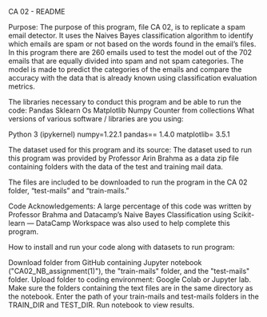 CA 02 - README 

Purpose:
The purpose of this program, file CA 02, is to replicate a spam email detector. It uses the Naives Bayes classification algorithm to identify which emails are spam or not based on the words found in the email’s files. In this program there are 260 emails used to test the model out of the 702 emails that are equally divided into spam and not spam categories. The model is made to predict the categories of the emails and compare the accuracy with the data that is already known using classification evaluation metrics.


The libraries necessary to conduct this program and be able to run the code:
Pandas
Sklearn
Os
Matplotlib 
Numpy
Counter from collections
 What versions of various software / libraries are you using:

Python 3 (ipykernel)
numpy=1.22.1
pandas== 1.4.0
matplotlib= 3.5.1

The dataset used for this program and its source: 
The dataset used to run this program was provided by Professor Arin Brahma as a data zip file containing folders with the data of the test and training mail data.

The files are included to be downloaded to run the program in the CA 02 folder, “test-mails” and “train-mails.”

Code Acknowledgements:
A large percentage of this code was written by Professor Brahma and Datacamp’s Naive Bayes Classification using Scikit-learn — DataCamp Workspace was also used to help complete this program.

How to install and run your code along with datasets to run program:

Download folder from GitHub containing Jupyter notebook ("CA02_NB_assignment(1)"), the "train-mails" folder, and the "test-mails" folder.
Upload folder to coding environment: Google Colab or Jupyter lab. Make sure the folders containing the text files are in the same directory as the notebook.
Enter the path of your train-mails and test-mails folders in the TRAIN_DIR and TEST_DIR.
Run notebook to view results.
